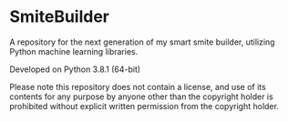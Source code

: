 # SmiteBuilder
A repository for the next generation of my smart smite builder, utilizing Python machine learning libraries.

Developed on Python 3.8.1 (64-bit)

Please note this repository does not contain a license, and use of its contents for any purpose by anyone other than the copyright holder is prohibited without explicit written permission from the copyright holder.
